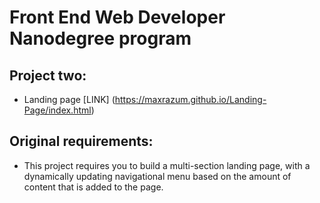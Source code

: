 # Front End Web Developer Nanodegree program

## Project two:

* Landing page [LINK] (https://maxrazum.github.io/Landing-Page/index.html)

## Original requirements:

* This project requires you to build a multi-section landing page, with a dynamically updating navigational menu based on the amount of content that is added to the page.
